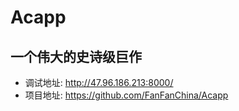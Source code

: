 # Acapp
## 一个伟大的史诗级巨作
- 调试地址: http://47.96.186.213:8000/
- 项目地址: https://github.com/FanFanChina/Acapp
